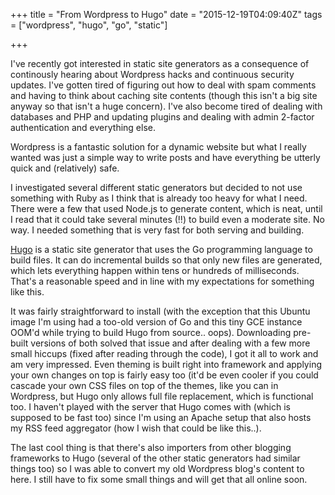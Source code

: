 +++
title = "From Wordpress to Hugo"
date = "2015-12-19T04:09:40Z"
tags = ["wordpress", "hugo", "go", "static"]

+++

I've recently got interested in static site generators as a consequence of
continously hearing about Wordpress hacks and continuous security updates. I've
gotten tired of figuring out how to deal with spam comments and having to think
about caching site contents (though this isn't a big site anyway so that isn't a
huge concern). I've also become tired of dealing with databases and PHP and
updating plugins and dealing with admin 2-factor authentication and everything
else.

Wordpress is a fantastic solution for a dynamic website but what I really wanted
was just a simple way to write posts and have everything be utterly quick and
(relatively) safe.

I investigated several different static generators but decided to not use
something with Ruby as I think that is already too heavy for what I need. There
were a few that used Node.js to generate content, which is neat, until I read
that it could take several minutes (!!) to build even a moderate site. No way. I
needed something that is very fast for both serving and building.

[Hugo](http://gohugo.io/) is a static site generator that uses the Go
programming language to build files. It can do incremental builds so that only
new files are generated, which lets everything happen within tens or hundreds of
milliseconds. That's a reasonable speed and in line with my expectations for
something like this.

It was fairly straightforward to install (with the exception that this Ubuntu
image I'm using had a too-old version of Go and this tiny GCE instance OOM'd
while trying to build Hugo from source.. oops). Downloading pre-built versions
of both solved that issue and after dealing with a few more small hiccups (fixed
after reading through the code), I got it all to work and am very impressed.
Even theming is built right into framework and applying your own changes on top
is fairly easy too (it'd be even cooler if you could cascade your own CSS files
on top of the themes, like you can in Wordpress, but Hugo only allows full file
replacement, which is functional too. I haven't played with the server that Hugo
comes with (which is supposed to be fast too) since I'm using an Apache setup
that also hosts my RSS feed aggregator (how I wish that could be like this..).

The last cool thing is that there's also importers from other blogging
frameworks to Hugo (several of the other static generators had similar things
too) so I was able to convert my old Wordpress blog's content to here. I still
have to fix some small things and will get that all online soon.
